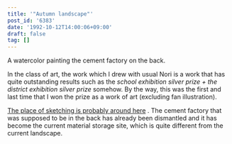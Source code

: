 ```yaml
---
title: '"Autumn landscape"'
post_id: '6383'
date: '1992-10-12T14:00:06+09:00'
draft: false
tag: []
---
```


A watercolor painting the cement factory on the back.

In the class of art, the work which I drew with usual Nori is a work that has quite outstanding results such as the _school exhibition silver prize + the district exhibition silver prize_ somehow. By the way, this was the first and last time that I won the prize as a work of art (excluding fan illustration).

[The place of sketching is probably around here](https://www.google.co.jp/maps/@35.940711,139.337592,3a,75y,34.79h,95.36t/data=!3m4!1e1!3m2!1s3TfJl9DgCF2KcOAbpBQcKA!2e0) . The cement factory that was supposed to be in the back has already been dismantled and it has become the current material storage site, which is quite different from the current landscape.